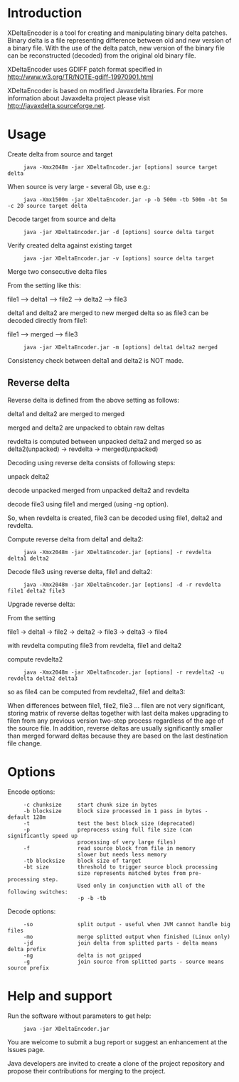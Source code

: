Introduction
============
XDeltaEncoder is a tool for creating and manipulating binary delta patches. Binary delta is a file representing difference between old and new version of a binary file. With the use of the delta patch, new version of the binary file can be reconstructed (decoded) from the original old binary file.

XDeltaEncoder uses GDIFF patch format specified in http://www.w3.org/TR/NOTE-gdiff-19970901.html

XDeltaEncoder is based on modified Javaxdelta libraries. For more information about Javaxdelta project please visit http://javaxdelta.sourceforge.net.

Usage
=====
Create delta from source and target

         java -Xmx2048m -jar XDeltaEncoder.jar [options] source target delta

When source is very large - several Gb, use e.g.:

         java -Xmx1500m -jar XDeltaEncoder.jar -p -b 500m -tb 500m -bt 5m -c 20 source target delta

Decode target from source and delta

         java -jar XDeltaEncoder.jar -d [options] source delta target

Verify created delta against existing target

         java -jar XDeltaEncoder.jar -v [options] source delta target

Merge two consecutive delta files

From the setting like this:

file1 --> delta1 --> file2 --> delta2 --> file3

delta1 and delta2 are merged to new merged delta so as file3 can be decoded directly from file1:

file1 --> merged --> file3

         java -jar XDeltaEncoder.jar -m [options] delta1 delta2 merged

Consistency check between delta1 and delta2 is NOT made.

Reverse delta
-------------
Reverse delta is defined from the above setting as follows:

delta1 and delta2 are merged to merged

merged and delta2 are unpacked to obtain raw deltas

revdelta is computed between unpacked delta2 and merged so as delta2(unpacked) -> revdelta -> merged(unpacked)

Decoding using reverse delta consists of following steps:

unpack delta2

decode unpacked merged from unpacked delta2 and revdelta

decode file3 using file1 and merged (using -ng option).

So, when revdelta is created, file3 can be decoded using file1, delta2 and revdelta.

Compute reverse delta from delta1 and delta2:

         java -Xmx2048m -jar XDeltaEncoder.jar [options] -r revdelta delta1 delta2

Decode file3 using reverse delta, file1 and delta2:

         java -Xmx2048m -jar XDeltaEncoder.jar [options] -d -r revdelta file1 delta2 file3

Upgrade reverse delta:

From the setting

file1 -> delta1 -> file2 -> delta2 -> file3 -> delta3 -> file4

with revdelta computing file3 from revdelta, file1 and delta2

compute revdelta2

         java -Xmx2048m -jar XDeltaEncoder.jar [options] -r revdelta2 -u revdelta delta2 delta3

so as file4 can be computed from revdelta2, file1 and delta3:

When differences between file1, file2, file3 ... filen are not very significant, storing matrix of reverse deltas together with last delta makes upgrading to filen from any previous version two-step process regardless of the age of the source file. In addition, reverse deltas are usually significantly smaller than merged forward deltas because they are based on the last destination file change.

Options
=======
Encode options: 

         -c chunksize     start chunk size in bytes
         -b blocksize     block size processed in 1 pass in bytes - default 128m
         -t               test the best block size (deprecated)
         -p               preprocess using full file size (can significantly speed up
                          processing of very large files)
         -f               read source block from file in memory
                          slower but needs less memory
         -tb blocksize    block size of target
         -bt size         threshold to trigger source block processing
                          size represents matched bytes from pre-processing step.
                          Used only in conjunction with all of the following switches:
                          -p -b -tb
Decode options:

         -so              split output - useful when JVM cannot handle big files
         -mo              merge splitted output when finished (Linux only)
         -jd              join delta from splitted parts - delta means delta prefix
         -ng              delta is not gzipped
         -g               join source from splitted parts - source means source prefix

Help and support
================
Run the software without parameters to get help:

         java -jar XDeltaEncoder.jar

You are welcome to submit a bug report or suggest an enhancement at the Issues page.

Java developers are invited to create a clone of the project repository and propose their contributions for merging to the project.
